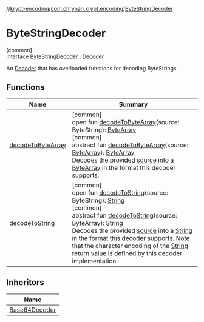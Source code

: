 //[krypt-encoding](../../../index.md)/[com.chrynan.krypt.encoding](../index.md)/[ByteStringDecoder](index.md)

# ByteStringDecoder

[common]\
interface [ByteStringDecoder](index.md) : [Decoder](../-decoder/index.md)

An [Decoder](../-decoder/index.md) that has overloaded functions for decoding ByteStrings.

## Functions

| Name | Summary |
|---|---|
| [decodeToByteArray](decode-to-byte-array.md) | [common]<br>open fun [decodeToByteArray](decode-to-byte-array.md)(source: ByteString): [ByteArray](https://kotlinlang.org/api/latest/jvm/stdlib/kotlin/-byte-array/index.html)<br>[common]<br>abstract fun [decodeToByteArray](../-decoder/decode-to-byte-array.md)(source: [ByteArray](https://kotlinlang.org/api/latest/jvm/stdlib/kotlin/-byte-array/index.html)): [ByteArray](https://kotlinlang.org/api/latest/jvm/stdlib/kotlin/-byte-array/index.html)<br>Decodes the provided [source](../-decoder/decode-to-byte-array.md) into a [ByteArray](https://kotlinlang.org/api/latest/jvm/stdlib/kotlin/-byte-array/index.html) in the format this decoder supports. |
| [decodeToString](decode-to-string.md) | [common]<br>open fun [decodeToString](decode-to-string.md)(source: ByteString): [String](https://kotlinlang.org/api/latest/jvm/stdlib/kotlin/-string/index.html)<br>[common]<br>abstract fun [decodeToString](../-decoder/decode-to-string.md)(source: [ByteArray](https://kotlinlang.org/api/latest/jvm/stdlib/kotlin/-byte-array/index.html)): [String](https://kotlinlang.org/api/latest/jvm/stdlib/kotlin/-string/index.html)<br>Decodes the provided [source](../-decoder/decode-to-string.md) into a [String](https://kotlinlang.org/api/latest/jvm/stdlib/kotlin/-string/index.html) in the format this decoder supports. Note that the character encoding of the [String](https://kotlinlang.org/api/latest/jvm/stdlib/kotlin/-string/index.html) return value is defined by this decoder implementation. |

## Inheritors

| Name |
|---|
| [Base64Decoder](../-base64-decoder/index.md) |
